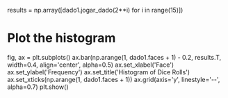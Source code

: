results = np.array([dado1.jogar_dado(2**i) for i in range(15)])

# Plot the histogram
fig, ax = plt.subplots()
ax.bar(np.arange(1, dado1.faces + 1) - 0.2, results.T, width=0.4, align='center', alpha=0.5)
ax.set_xlabel('Face')
ax.set_ylabel('Frequency')
ax.set_title('Histogram of Dice Rolls')
ax.set_xticks(np.arange(1, dado1.faces + 1))
ax.grid(axis='y', linestyle='--', alpha=0.7)
plt.show()
